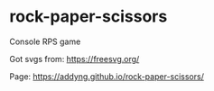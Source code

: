# rock-paper-scissors
Console RPS game

Got svgs from: https://freesvg.org/

Page: https://addyng.github.io/rock-paper-scissors/